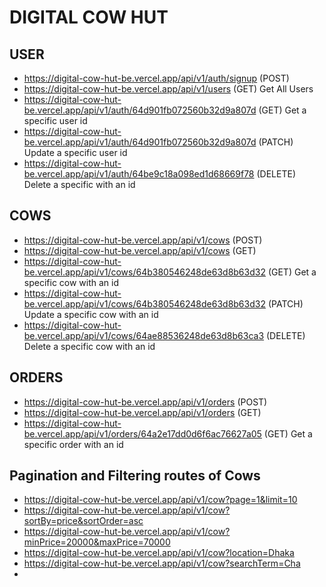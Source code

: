 # DIGITAL COW HUT

## USER
- https://digital-cow-hut-be.vercel.app/api/v1/auth/signup (POST)
- https://digital-cow-hut-be.vercel.app/api/v1/users (GET) Get All Users
- https://digital-cow-hut-be.vercel.app/api/v1/auth/64d901fb072560b32d9a807d (GET) Get a specific user id
- https://digital-cow-hut-be.vercel.app/api/v1/auth/64d901fb072560b32d9a807d (PATCH) Update a specific user id
- https://digital-cow-hut-be.vercel.app/api/v1/auth/64be9c18a098ed1d68669f78 (DELETE) Delete a specific with an id

## COWS

- https://digital-cow-hut-be.vercel.app/api/v1/cows (POST)
- https://digital-cow-hut-be.vercel.app/api/v1/cows (GET)
- https://digital-cow-hut-be.vercel.app/api/v1/cows/64b380546248de63d8b63d32 (GET) Get a specific cow with an id
- https://digital-cow-hut-be.vercel.app/api/v1/cows/64b380546248de63d8b63d32 (PATCH) Update a specific cow with an id
- https://digital-cow-hut-be.vercel.app/api/v1/cows/64ae88536248de63d8b63ca3 (DELETE) Delete a specific cow with an id

## ORDERS

- https://digital-cow-hut-be.vercel.app/api/v1/orders (POST)
- https://digital-cow-hut-be.vercel.app/api/v1/orders (GET)
- https://digital-cow-hut-be.vercel.app/api/v1/orders/64a2e17dd0d6f6ac76627a05 (GET) Get a specific order with an id

 
## Pagination and Filtering routes of Cows

- https://digital-cow-hut-be.vercel.app/api/v1/cow?page=1&limit=10
- https://digital-cow-hut-be.vercel.app/api/v1/cow?sortBy=price&sortOrder=asc
- https://digital-cow-hut-be.vercel.app/api/v1/cow?minPrice=20000&maxPrice=70000
- https://digital-cow-hut-be.vercel.app/api/v1/cow?location=Dhaka
- https://digital-cow-hut-be.vercel.app/api/v1/cow?searchTerm=Cha
- 
